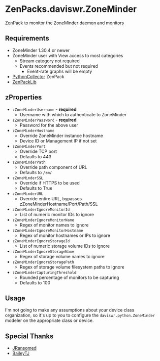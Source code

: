 # ZenPacks.daviswr.ZoneMinder

ZenPack to monitor the ZoneMinder daemon and monitors

## Requirements
* ZoneMinder 1.30.4 or newer
* ZoneMinder user with View access to most categories
  * Stream category not required
  * Events recommended but not required
    * Event-rate graphs will be empty
* [PythonCollector](https://help.zenoss.com/in/zenpack-catalog/open-source/pythoncollector) ZenPack
* [ZenPackLib](https://help.zenoss.com/in/zenpack-catalog/open-source/zenpacklib)

## zProperties
* `zZoneMinderUsername` - **required**
  * Username with which to authenticate to ZoneMinder
* `zZoneMinderPassword` - **required**
  * Password for the above user
* `zZoneMinderHostname`
  * Override ZoneMinder instance hostname
  * Device ID or Management IP if not set
* `zZoneMinderPort`
  * Override TCP port
  * Defaults to 443
* `zZoneMinderPath`
  * Override path component of URL
  * Defaults to `/zm/`
* `zZoneMinderSSL`
  * Override if HTTPS to be used
  * Defaults to True
* `zZoneMinderURL`
  * Override entire URL, bypasses zZoneMinderHostname/Port/Path/SSL
* `zZoneMinderIgnoreMonitorId`
  * List of numeric monitor IDs to ignore
* `zZoneMinderIgnoreMonitorName`
  * Regex of monitor names to ignore
* `zZoneMinderIgnoreMonitorHostname`
  * Regex of monitor hostnames or IPs to ignore
* `zZoneMinderIgnoreStorageId`
  * List of numeric storage volume IDs to ignore
* `zZoneMinderIgnoreStorageName`
  * Regex of storage volume names to ignore
* `zZoneMinderIgnoreStoragePath`
  * Regex of storage volume filesystem paths to ignore
* `zZoneMinderCapturingThreshold`
  * Rounded percentage of monitors to be capturing
  * Defaults to 100

## Usage
I'm not going to make any assumptions about your device class organization, so it's up to you to configure the `daviswr.python.ZoneMinder` modeler on the appropriate class or device.

## Special Thanks
* [JRansomed](https://github.com/JRansomed)
* [BaileyTJ](https://github.com/baileytj3)
